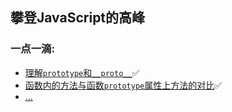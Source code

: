 ## 攀登JavaScript的高峰

### 一点一滴:
+ [理解`prototype`和`__proto__`](points/understand-prototype-__proto__.md):white_check_mark:
+ [函数内的方法与函数`prototype`属性上方法的对比](points/methods-within-constructor-vs-prototype-in-javascript.md):white_check_mark:
+ [...]()